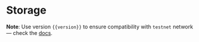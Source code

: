 <script setup>
  import { data } from '../../versions.data'
  const { version } = data
</script>

# Storage

**Note**: Use version `{{version}}` to ensure compatibility with `testnet` network — check the [docs](https://docs.fuel.network/guides/installation/#using-the-latest-toolchain).

